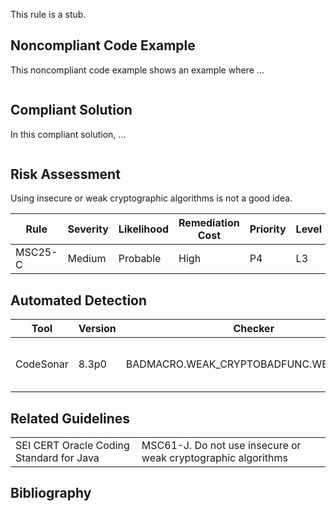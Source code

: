 This rule is a stub.
## Noncompliant Code Example
This noncompliant code example shows an example where ...
``` java
```
## Compliant Solution
In this compliant solution, ...
``` java
```
## Risk Assessment
Using insecure or weak cryptographic algorithms is not a good idea.

| Rule | Severity | Likelihood | Remediation Cost | Priority | Level |
| ----|----|----|----|----|----|
| MSC25-C | Medium | Probable | High | P4 | L3 |

## Automated Detection

| Tool | Version | Checker | Description |
| ----|----|----|----|
| CodeSonar | 8.3p0 | BADMACRO.WEAK_CRYPTOBADFUNC.WEAKCRYPTO | Use of Weak Cryptographic AlgorithmWeak Cryptography |

## Related Guidelines

|  |  |
| ----|----|
| SEI CERT Oracle Coding Standard for Java | MSC61-J. Do not use insecure or weak cryptographic algorithms |

## Bibliography
